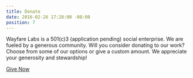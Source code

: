 ```yaml
---
title: Donate
date: 2016-02-26 17:28:00 -08:00
position: 7
---
```


Wayfare Labs is a 501(c)3 (application pending) social enterprise. We are fueled by a generous community. Will you consider donating to our work? Choose from some of our options or give a custom amount. We appreciate your generosity and stewardship!

<a href="https://wayfarelabs.givingfuel.com/general-fund" class="button huge">Give Now</a>
